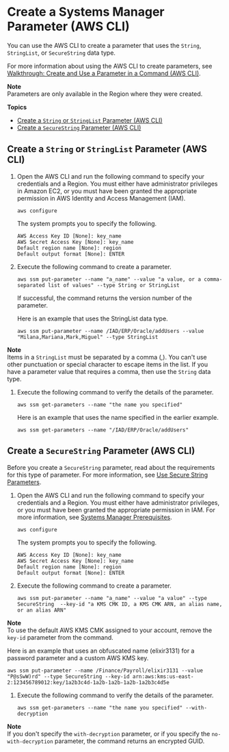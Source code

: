 # Create a Systems Manager Parameter \(AWS CLI\)<a name="param-create-cli"></a>

You can use the AWS CLI to create a parameter that uses the `String`, `StringList`, or `SecureString` data type\. 

For more information about using the AWS CLI to create parameters, see [Walkthrough: Create and Use a Parameter in a Command \(AWS CLI\)](sysman-paramstore-cli.md)\.

**Note**  
Parameters are only available in the Region where they were created\.

**Topics**
+ [Create a `String` or `StringList` Parameter \(AWS CLI\)](#param-create-cli-string-stringlist)
+ [Create a `SecureString` Parameter \(AWS CLI\)](#param-create-cli-securestring)

## Create a `String` or `StringList` Parameter \(AWS CLI\)<a name="param-create-cli-string-stringlist"></a>

1. Open the AWS CLI and run the following command to specify your credentials and a Region\. You must either have administrator privileges in Amazon EC2, or you must have been granted the appropriate permission in AWS Identity and Access Management \(IAM\)\.

   ```
   aws configure
   ```

   The system prompts you to specify the following\.

   ```
   AWS Access Key ID [None]: key_name
   AWS Secret Access Key [None]: key_name
   Default region name [None]: region
   Default output format [None]: ENTER
   ```

1. Execute the following command to create a parameter\.

   ```
   aws ssm put-parameter --name "a_name" --value "a value, or a comma-separated list of values" --type String or StringList 
   ```

   If successful, the command returns the version number of the parameter\.

   Here is an example that uses the StringList data type\.

   ```
   aws ssm put-parameter --name /IAD/ERP/Oracle/addUsers --value "Milana,Mariana,Mark,Miguel" --type StringList
   ```
**Note**  
Items in a `StringList` must be separated by a comma \(,\)\. You can't use other punctuation or special character to escape items in the list\. If you have a parameter value that requires a comma, then use the `String` data type\.

1. Execute the following command to verify the details of the parameter\.

   ```
   aws ssm get-parameters --name "the name you specified"
   ```

   Here is an example that uses the name specified in the earlier example\.

   ```
   aws ssm get-parameters --name "/IAD/ERP/Oracle/addUsers"
   ```

## Create a `SecureString` Parameter \(AWS CLI\)<a name="param-create-cli-securestring"></a>

Before you create a `SecureString` parameter, read about the requirements for this type of parameter\. For more information, see [Use Secure String Parameters](sysman-paramstore-about.md#sysman-paramstore-securestring)\.

1. Open the AWS CLI and run the following command to specify your credentials and a Region\. You must either have administrator privileges, or you must have been granted the appropriate permission in IAM\. For more information, see [Systems Manager Prerequisites](systems-manager-prereqs.md)\.

   ```
   aws configure
   ```

   The system prompts you to specify the following\.

   ```
   AWS Access Key ID [None]: key_name
   AWS Secret Access Key [None]: key_name
   Default region name [None]: region
   Default output format [None]: ENTER
   ```

1. Execute the following command to create a parameter\.

   ```
   aws ssm put-parameter --name "a_name" --value "a value" --type SecureString  --key-id "a KMS CMK ID, a KMS CMK ARN, an alias name, or an alias ARN"
   ```
**Note**  
To use the default AWS KMS CMK assigned to your account, remove the `key-id` parameter from the command\.

   Here is an example that uses an obfuscated name \(elixir3131\) for a password parameter and a custom AWS KMS key\.

   ```
   aws ssm put-parameter --name /Finance/Payroll/elixir3131 --value "P@sSwW)rd" --type SecureString --key-id arn:aws:kms:us-east-2:123456789012:key/1a2b3c4d-1a2b-1a2b-1a2b-1a2b3c4d5e
   ```

1. Execute the following command to verify the details of the parameter\.

   ```
   aws ssm get-parameters --name "the name you specified" --with-decryption
   ```
**Note**  
If you don't specify the `with-decryption` parameter, or if you specify the `no-with-decryption` parameter, the command returns an encrypted GUID\.
